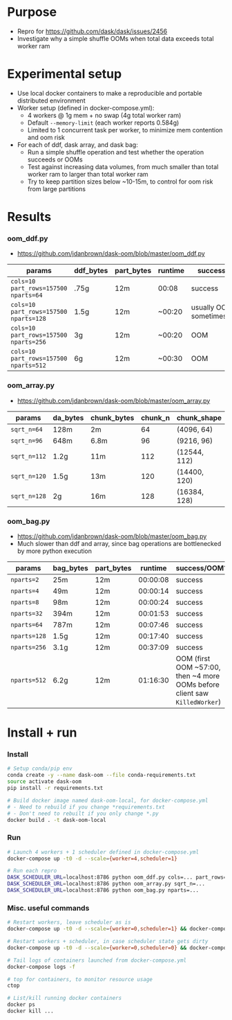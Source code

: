 # Purpose
- Repro for https://github.com/dask/dask/issues/2456
- Investigate why a simple shuffle OOMs when total data exceeds total worker ram

# Experimental setup
- Use local docker containers to make a reproducible and portable distributed environment
- Worker setup (defined in docker-compose.yml):
  - 4 workers @ 1g mem + no swap (4g total worker ram)
  - Default `--memory-limit` (each worker reports 0.584g)
  - Limited to 1 concurrent task per worker, to minimize mem contention and oom risk
- For each of ddf, dask array, and dask bag:
  - Run a simple shuffle operation and test whether the operation succeeds or OOMs
  - Test against increasing data volumes, from much smaller than total worker ram to larger than total worker ram
  - Try to keep partition sizes below ~10-15m, to control for oom risk from large partitions

# Results

### oom_ddf.py
- https://github.com/jdanbrown/dask-oom/blob/master/oom_ddf.py

| params | ddf_bytes | part_bytes | runtime | success/OOM?
|---|---|---|---|---
| `cols=10 part_rows=157500 nparts=64`  | .75g | 12m | 00:08  | success
| `cols=10 part_rows=157500 nparts=128` | 1.5g | 12m | ~00:20 | usually&nbsp;OOM, sometimes&nbsp;success
| `cols=10 part_rows=157500 nparts=256` | 3g   | 12m | ~00:20 | OOM
| `cols=10 part_rows=157500 nparts=512` | 6g   | 12m | ~00:30 | OOM

### oom_array.py
- https://github.com/jdanbrown/dask-oom/blob/master/oom_array.py

| params | da_bytes | chunk_bytes | chunk_n | chunk_shape | runtime | success/OOM?
|---|---|---|---|---|---|---
| `sqrt_n=64`  | 128m | 2m   | 64  | (4096, 64)   | 00:01  | success
| `sqrt_n=96`  | 648m | 6.8m | 96  | (9216, 96)   | 00:03  | success
| `sqrt_n=112` | 1.2g | 11m  | 112 | (12544, 112) | 00:05  | success
| `sqrt_n=120` | 1.5g | 13m  | 120 | (14400, 120) | ~00:15 | usually&nbsp;OOM, rare&nbsp;success
| `sqrt_n=128` | 2g   | 16m  | 128 | (16384, 128) | ~00:10 | OOM

### oom_bag.py
- https://github.com/jdanbrown/dask-oom/blob/master/oom_bag.py
- Much slower than ddf and array, since bag operations are bottlenecked by more python execution

| params | bag_bytes | part_bytes | runtime | success/OOM?
|---|---|---|---|---
| `nparts=2`   | 25m  | 12m | 00:00:08 | success
| `nparts=4`   | 49m  | 12m | 00:00:14 | success
| `nparts=8`   | 98m  | 12m | 00:00:24 | success
| `nparts=32`  | 394m | 12m | 00:01:53 | success
| `nparts=64`  | 787m | 12m | 00:07:46 | success
| `nparts=128` | 1.5g | 12m | 00:17:40 | success
| `nparts=256` | 3.1g | 12m | 00:37:09 | success
| `nparts=512` | 6.2g | 12m | 01:16:30 | OOM (first OOM ~57:00, then ~4 more OOMs before client saw `KilledWorker`)

# Install + run

### Install
```sh
# Setup conda/pip env
conda create -y --name dask-oom --file conda-requirements.txt
source activate dask-oom
pip install -r requirements.txt

# Build docker image named dask-oom-local, for docker-compose.yml
# - Need to rebuild if you change *requirements.txt
# - Don't need to rebuilt if you only change *.py
docker build . -t dask-oom-local
```

### Run
```sh
# Launch 4 workers + 1 scheduler defined in docker-compose.yml
docker-compose up -t0 -d --scale={worker=4,scheduler=1}

# Run each repro
DASK_SCHEDULER_URL=localhost:8786 python oom_ddf.py cols=... part_rows=... nparts=...
DASK_SCHEDULER_URL=localhost:8786 python oom_array.py sqrt_n=...
DASK_SCHEDULER_URL=localhost:8786 python oom_bag.py nparts=...
```

### Misc. useful commands
```sh
# Restart workers, leave scheduler as is
docker-compose up -t0 -d --scale={worker=0,scheduler=1} && docker-compose up -t0 -d --scale={worker=4,scheduler=1}

# Restart workers + scheduler, in case scheduler state gets dirty
docker-compose up -t0 -d --scale={worker=0,scheduler=0} && docker-compose up -t0 -d --scale={worker=4,scheduler=1}

# Tail logs of containers launched from docker-compose.yml
docker-compose logs -f

# top for containers, to monitor resource usage
ctop

# List/kill running docker containers
docker ps
docker kill ...
```
